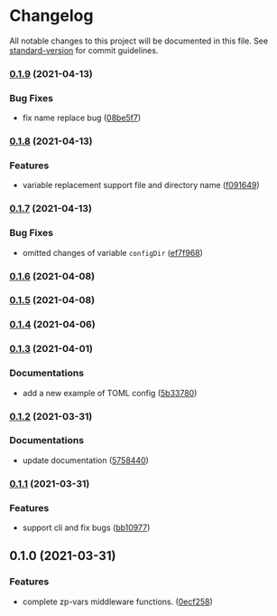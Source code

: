 # Changelog

All notable changes to this project will be documented in this file. See [standard-version](https://github.com/conventional-changelog/standard-version) for commit guidelines.

### [0.1.9](https://github.com/zppack/zp-vars/compare/v0.1.8...v0.1.9) (2021-04-13)


### Bug Fixes

* fix name replace bug ([08be5f7](https://github.com/zppack/zp-vars/commit/08be5f7b973eb6b3be09a270b7855ecdfa6b6d4f))

### [0.1.8](https://github.com/zppack/zp-vars/compare/v0.1.7...v0.1.8) (2021-04-13)


### Features

* variable replacement support file and directory name ([f091649](https://github.com/zppack/zp-vars/commit/f091649bc5533d3380da08b44efb0675368589b6))

### [0.1.7](https://github.com/zppack/zp-vars/compare/v0.1.6...v0.1.7) (2021-04-13)


### Bug Fixes

* omitted changes of variable `configDir` ([ef7f968](https://github.com/zppack/zp-vars/commit/ef7f96878bf0708b9f813b8d8031452eb6385b2b))

### [0.1.6](https://github.com/zppack/zp-vars/compare/v0.1.5...v0.1.6) (2021-04-08)

### [0.1.5](https://github.com/zppack/zp-vars/compare/v0.1.4...v0.1.5) (2021-04-08)

### [0.1.4](https://github.com/zppack/zp-vars/compare/v0.1.3...v0.1.4) (2021-04-06)

### [0.1.3](https://github.com/zppack/zp-vars/compare/v0.1.2...v0.1.3) (2021-04-01)


### Documentations

* add a new example of TOML config ([5b33780](https://github.com/zppack/zp-vars/commit/5b337801258c15c13614397b97862f2250ef5c15))

### [0.1.2](https://github.com/zppack/zp-vars/compare/v0.1.1...v0.1.2) (2021-03-31)


### Documentations

* update documentation ([5758440](https://github.com/zppack/zp-vars/commit/5758440bedd9efb022d7f417017bfd237f0b27d5))

### [0.1.1](https://github.com/zppack/zp-vars/compare/v0.1.0...v0.1.1) (2021-03-31)


### Features

* support cli and fix bugs ([bb10977](https://github.com/zppack/zp-vars/commit/bb109776bb1f92351996d8dc5eae7d6cad87e31c))

## 0.1.0 (2021-03-31)


### Features

* complete zp-vars middleware functions. ([0ecf258](https://github.com/zppack/zp-vars/commit/0ecf258bdfca406a0aadd992b1ea0102f29f0f93))
